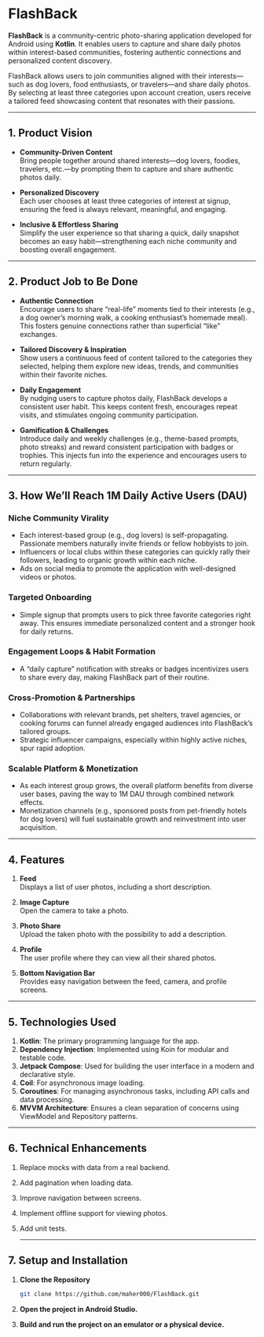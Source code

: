 # FlashBack

**FlashBack** is a community-centric photo-sharing application developed for Android using **Kotlin**. It enables users to capture and share daily photos within interest-based communities, fostering authentic connections and personalized content discovery.

FlashBack allows users to join communities aligned with their interests—such as dog lovers, food enthusiasts, or travelers—and share daily photos. By selecting at least three categories upon account creation, users receive a tailored feed showcasing content that resonates with their passions.

---

## 1. Product Vision

- **Community-Driven Content**  
  Bring people together around shared interests—dog lovers, foodies, travelers, etc.—by prompting them to capture and share authentic photos daily.

- **Personalized Discovery**  
  Each user chooses at least three categories of interest at signup, ensuring the feed is always relevant, meaningful, and engaging.

- **Inclusive & Effortless Sharing**  
  Simplify the user experience so that sharing a quick, daily snapshot becomes an easy habit—strengthening each niche community and boosting overall engagement.

---

## 2. Product Job to Be Done

- **Authentic Connection**  
  Encourage users to share “real-life” moments tied to their interests (e.g., a dog owner’s morning walk, a cooking enthusiast’s homemade meal). This fosters genuine connections rather than superficial “like” exchanges.

- **Tailored Discovery & Inspiration**  
  Show users a continuous feed of content tailored to the categories they selected, helping them explore new ideas, trends, and communities within their favorite niches.

- **Daily Engagement**  
  By nudging users to capture photos daily, FlashBack develops a consistent user habit. This keeps content fresh, encourages repeat visits, and stimulates ongoing community participation.

- **Gamification & Challenges**  
  Introduce daily and weekly challenges (e.g., theme-based prompts, photo streaks) and reward consistent participation with badges or trophies. This injects fun into the experience and encourages users to return regularly.

---

## 3. How We’ll Reach 1M Daily Active Users (DAU)

### **Niche Community Virality**
- Each interest-based group (e.g., dog lovers) is self-propagating. Passionate members naturally invite friends or fellow hobbyists to join.
- Influencers or local clubs within these categories can quickly rally their followers, leading to organic growth within each niche.
- Ads on social media to promote the application with well-designed videos or photos.

### **Targeted Onboarding**
- Simple signup that prompts users to pick three favorite categories right away. This ensures immediate personalized content and a stronger hook for daily returns.

### **Engagement Loops & Habit Formation**
- A “daily capture” notification with streaks or badges incentivizes users to share every day, making FlashBack part of their routine.

### **Cross-Promotion & Partnerships**
- Collaborations with relevant brands, pet shelters, travel agencies, or cooking forums can funnel already engaged audiences into FlashBack’s tailored groups.
- Strategic influencer campaigns, especially within highly active niches, spur rapid adoption.

### **Scalable Platform & Monetization**
- As each interest group grows, the overall platform benefits from diverse user bases, paving the way to 1M DAU through combined network effects.
- Monetization channels (e.g., sponsored posts from pet-friendly hotels for dog lovers) will fuel sustainable growth and reinvestment into user acquisition.

---

## 4. Features

1. **Feed**  
   Displays a list of user photos, including a short description.

2. **Image Capture**  
   Open the camera to take a photo.

3. **Photo Share**  
   Upload the taken photo with the possibility to add a description.

4. **Profile**  
   The user profile where they can view all their shared photos.

5. **Bottom Navigation Bar**  
   Provides easy navigation between the feed, camera, and profile screens.

---

## 5. Technologies Used

1. **Kotlin**: The primary programming language for the app.
2. **Dependency Injection**: Implemented using Koin for modular and testable code.
3. **Jetpack Compose**: Used for building the user interface in a modern and declarative style.
4. **Coil**: For asynchronous image loading.
5. **Coroutines**: For managing asynchronous tasks, including API calls and data processing.
6. **MVVM Architecture**: Ensures a clean separation of concerns using ViewModel and Repository patterns.

---

## 6. Technical Enhancements

1. Replace mocks with data from a real backend.
2. Add pagination when loading data.
3. Improve navigation between screens.
4. Implement offline support for viewing photos.
5. Add unit tests.

   ---
   
## 7. Setup and Installation

1. **Clone the Repository**  
   ```bash
   git clone https://github.com/maher000/FlashBack.git
   ```

2. **Open the project in Android Studio.**  
  
3. **Build and run the project on an emulator or a physical device.**  
   
